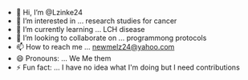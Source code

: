 - 👋 Hi, I’m @Lzinke24
- 👀 I’m interested in ... research studies for cancer
- 🌱 I’m currently learning ... LCH disease
- 💞️ I’m looking to collaborate on ... programmong protocols 
- 📫 How to reach me ... newmelz24@yahoo.com
- 😄 Pronouns: ... We Me them
- ⚡ Fun fact: ... I have no idea what I'm doing but I need contributions 

<!---
Lzinke24/Lzinke24 is a ✨ special ✨ repository because its `README.md` (this file) appears on your GitHub profile.
You can click the Preview link to take a look at your changes.
--->
